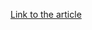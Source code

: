 [Link to the article](https://www.reversinglabs.com/blog/attackers-leverage-pypi-to-sideload-malicious-dlls)
